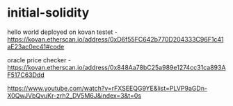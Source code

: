 # initial-solidity

hello world deployed on kovan testet - 
https://kovan.etherscan.io/address/0xD6f55FC642b770D204333C96F1c41aE23ac0ec41#code

oracle price checker - 
https://kovan.etherscan.io/address/0x848Aa78bC25a989e1274cc31ca893AF517C63Ddd

https://www.youtube.com/watch?v=rFXSEEQG9YE&list=PLVP9aGDn-X0QwJVbQvuKr-zrh2_DV5M6J&index=3&t=0s
